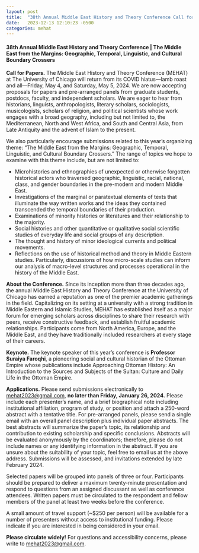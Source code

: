 ```yaml
---
layout: post
title:  "38th Annual Middle East History and Theory Conference Call for Papers"
date:   2023-12-13 12:10:23 -0500
categories: mehat
---
```


<h4>38th Annual Middle East History and Theory Conference | The Middle East from the Margins: Geographic, Temporal, Linguistic, and Cultural Boundary Crossers</h4> 

<b>Call for Papers.</b> The Middle East History and Theory Conference (MEHAT) at The University of Chicago will return from its COVID hiatus—lamb roast and all—Friday, May 4, and Saturday, May 5, 2024. We are now accepting proposals for papers and pre-arranged panels from graduate students, postdocs, faculty, and independent scholars. We are eager to hear from historians, linguists, anthropologists, literary scholars, sociologists, musicologists, scholars of religion, and political scientists whose work engages with a broad geography, including but not limited to, the Mediterranean, North and West Africa, and South and Central Asia, from Late Antiquity and the advent of Islam to the present. 

We also particularly encourage submissions related to this year’s organizing theme: “The Middle East from the Margins: Geographic, Temporal, Linguistic, and Cultural Boundary Crossers.” The range of topics we hope to examine with this theme include, but are not limited to:
<ul>
    <li>Microhistories and ethnographies of unexpected or otherwise forgotten historical actors who traversed geographic, linguistic, racial, national, class, and gender boundaries in the pre-modern and modern Middle East.</li> 
    <li>Investigations of the marginal or paratextual elements of texts that illuminate the way written works and the ideas they contained transcended the temporal boundaries of their production.</li>
    <li>Examinations of minority histories or literatures and their relationship to the majority.</li>
    <li>Social histories and other quantitative or qualitative social scientific studies of everyday life and social groups of any description.</li> 
    <li>The thought and history of minor ideological currents and political movements.</li>
    <li>Reflections on the use of historical method and theory in Middle Eastern studies. Particularly, discussions of how micro-scale studies can inform our analysis of macro-level structures and processes operational in the history of the Middle East.</li>
</ul>

<b>About the Conference.</b> Since its inception more than three decades ago, the annual Middle East History and Theory Conference at the University of Chicago has earned a reputation as one of the premier academic gatherings in the field. Capitalizing on its setting at a university with a strong tradition in Middle Eastern and Islamic Studies, MEHAT has established itself as a major forum for emerging scholars across disciplines to share their research with peers, receive constructive feedback, and establish fruitful academic relationships. Participants come from North America, Europe, and the Middle East, and they have traditionally included researchers at every stage of their careers.

<b>Keynote.</b> The keynote speaker of this year’s conference is <b>Professor Suraiya Faroqhi</b>, a pioneering social and cultural historian of the Ottoman Empire whose publications include Approaching Ottoman History: An Introduction to the Sources and Subjects of the Sultan: Culture and Daily Life in the Ottoman Empire. 

<b>Applications.</b> Please send submissions electronically to <a href="mailto:mehat2023@gmail.com">mehat2023@gmail.com</a>, <b>no later than Friday, January 26, 2024.</b> Please include each presenter’s name, and a brief biographical note including institutional affiliation, program of study, or position and attach a 250-word abstract with a tentative title. For pre-arranged panels, please send a single email with an overall panel description plus individual paper abstracts. The best abstracts will summarize the paper’s topic, its relationship and contribution to existing scholarship and specific conclusions. Abstracts will be evaluated anonymously by the coordinators; therefore, please do not include names or any identifying information in the abstract. If you are unsure about the suitability of your topic, feel free to email us at the above address. Submissions will be assessed, and invitations extended by late February 2024.

Selected papers will be grouped into panels of three or four. Participants should be prepared to deliver a maximum twenty-minute presentation and respond to questions from an assigned discussant as well as conference attendees. Written papers must be circulated to the respondent and fellow members of the panel at least two weeks before the conference. 

A small amount of travel support (~$250 per person) will be available for a number of presenters without access to institutional funding. Please indicate if you are interested in being considered in your email. 

<b>Please circulate widely!</b> For questions and accessibility concerns, please write to <a href="mailto:mehat2023@gmail.com">mehat2023@gmail.com</a>. 
